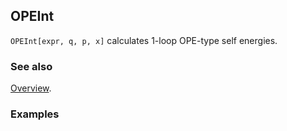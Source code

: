 ## OPEInt

`OPEInt[expr, q, p, x]` calculates 1-loop OPE-type self energies.

### See also

[Overview](Extra/FeynCalc.md).

### Examples